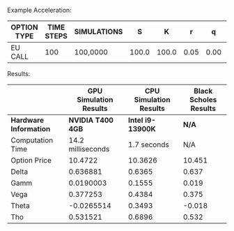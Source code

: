 Example Acceleration: 

| OPTION TYPE | TIME STEPS | SIMULATIONS | S | K | r | q | iv | t  |
|-------------|------------|-------------|---|---|----|--|---|-----|
| EU CALL     | 100         | 100,0000   | 100.0 | 100.0 | 0.05 | 0.00 | 0.20 | 1 yr | 

Results:

|        | **GPU Simulation Results**    | **CPU Simulation Results**     | **Black Scholes Results**   |
|----------------------------------|--------------------|---------------------|------------------|
| **Hardware Information**      | **NVIDIA T400 4GB**| **Intel i9-13900K** | **N/A**          |
| Computation Time    | 14.2 milliseconds    | 1.7 seconds    | N/A              |
| Option Price  | 10.4722    |  10.3626    | 10.451 |
| Delta | 0.636881          |  0.6365          |  0.637        |
| Gamm | 0.0190003           |  0.1555           | 0.019        |
| Vega |  0.377253            | 0.4384            |  0.375         |
| Theta |  -0.0265514           |  0.3493           |  -0.018	        |
| Tho | 0.531521             |  0.6896             | 0.532          |
